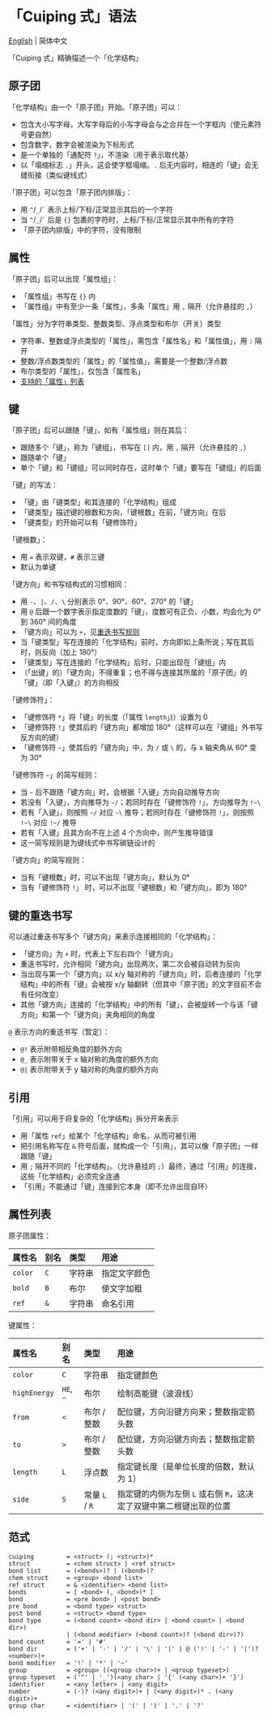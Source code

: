 # 「Cuiping 式」语法

[English](./syntax.md) | 简体中文

「Cuiping 式」精确描述一个「化学结构」

## 原子团

「化学结构」由一个「原子团」开始。「原子团」可以：
- 包含大小写字母，大写字母后的小写字母会与之合并在一个字框内（使元素符号更自然）
- 包含数字，数字会被渲染为下标形式
- 是一个单独的「通配符 `?`」，不渲染（用于表示取代基）
- 以「塌缩标志 `.`」开头，这会使字框塌缩。`.` 后无内容时，相连的「键」会无缝衔接（类似键线式）

「原子团」可以包含「原子团内排版」：
- 用 `^`/`_`/`` ` `` 表示上标/下标/正常显示其后的一个字符
- 当 `^`/`_`/`` ` `` 后是 `{}` 包裹的字符时，上标/下标/正常显示其中所有的字符
- 「原子团内排版」中的字符，没有限制

## 属性

「原子团」后可以出现「属性组」：
- 「属性组」书写在 `{}` 内
- 「属性组」中有至少一条「属性」，多条「属性」用 `,` 隔开（允许悬挂的 `,`）

「属性」分为字符串类型、整数类型、浮点类型和布尔（开关）类型
- 字符串、整数或浮点类型的「属性」，需包含「属性名」和「属性值」，用 `:` 隔开
- 整数/浮点数类型的「属性」的「属性值」，需要是一个整数/浮点数
- 布尔类型的「属性」，仅包含「属性名」
- [支持的「属性」列表](#属性列表)

## 键

「原子团」后可以跟随「键」，如有「属性组」则在其后：
- 跟随多个「键」，称为「键组」，书写在 `[]` 内，用 `,` 隔开（允许悬挂的 `,`）
- 跟随单个「键」
- 单个「键」和「键组」可以同时存在，这时单个「键」要写在「键组」的后面

「键」的写法：
- 「键」由「键类型」和其连接的「化学结构」组成
- 「键类型」描述键的根数和方向，「键根数」在前，「键方向」在后
- 「键类型」的开始可以有「键修饰符」

「键根数」：
- 用 `=` 表示双键，`#` 表示三键 
- 默认为单键

「键方向」和书写结构式的习惯相同：
- 用 `-`、`|`、`/`、`\` 分别表示 0°、90°、60°、270° 的「键」
- 用 `@` 后跟一个数字表示指定度数的「键」，度数可有正负、小数，均会化为 0° 到 360° 间的角度
- 「键方向」可以为 `+`，见[重迭书写规则](#键的重迭书写)
- 当「键类型」写在连接的「化学结构」前时，方向即如上条所说；写在其后时，则反向（加上 180°）
- 「键类型」写在连接的「化学结构」后时，只能出现在「键组」内
- （「出键」的）「键方向」不得重复；也不得与连接其所属的「原子团」的「键」（即「入键」）的方向相反

「键修饰符」：
- 「键修饰符 `*`」将「键」的长度（「属性 `length`」)）设置为 0
- 「键修饰符 `!`」使其后的「键方向」都增加 180°（这样可以在「键组」外书写反方向的键）
- 「键修饰符 `~`」使其后的「键方向」中，为 `/` 或 `\` 的，与 x 轴夹角从 60° 变为 30°

「键修饰符 `~`」的简写规则：
- 当 `~` 后不跟随「键方向」时，会根据「入键」方向自动推导方向
- 若没有「入键」，方向推导为 `~/`；若同时存在「键修饰符 `!`」，方向推导为 `!~\`
- 若有「入键」，则按照 `~/` 对应 `~\` 推导；若同时存在「键修饰符 `!`」，则按照 `!~\` 对应 `!~/` 推导
- 若有「入键」且其方向不在上述 4 个方向中，则产生推导错误
- 这一简写规则是为键线式中书写碳链设计的

「键方向」的简写规则：
- 当有「键根数」时，可以不出现「键方向」，默认为 0°
- 当有「键修饰符 `!`」 时，可以不出现「键根数」和「键方向」，即为 180°

## 键的重迭书写

可以通过重迭书写多个「键方向」来表示连接相同的「化学结构」：
- 「键方向」为 `+` 时，代表上下左右四个「键方向」
- 重迭书写时，允许相同「键方向」出现两次，第二次会被自动转为反向
- 当出现与第一个「键方向」以 x/y 轴对称的「键方向」时，后者连接的「化学结构」中的所有「键」会被按 x/y 轴翻转（但其中「原子团」的文字目前不会有任何改变）
- 其他「键方向」连接的「化学结构」中的所有「键」，会被旋转一个与该「键方向」和第一个「键方向」夹角相同的角度

`@` 表示方向的重迭书写（暂定）：
- `@!` 表示附带相反角度的额外方向
- `@_` 表示附带关于 x 轴对称的角度的额外方向
- `@|` 表示附带关于 y 轴对称的角度的额外方向

## 引用

「引用」可以用于将复杂的「化学结构」拆分开来表示

- 用「属性 `ref`」给某个「化学结构」命名，从而可被引用
- 把引用名称写在 `&` 符号后面，就构成一个「引用」，其可以像「原子团」一样跟随「键」
- 用 `;` 隔开不同的「化学结构」。（允许悬挂的 `;`）最终，通过「引用」的连接，这些「化学结构」必须完全连通
- 「引用」不能通过「键」连接到它本身（即不允许出现自环）

## 属性列表

原子团属性：

| 属性名    | 别名 | 类型   | 用途
| :-------- | :--- | :----- | :---
| `color`   | `C`  | 字符串 | 指定文字颜色
| `bold`    | `B`  | 布尔   | 使文字加粗
| `ref`     | `&`  | 字符串 | 命名引用

键属性：

| 属性名       | 别名      | 类型            | 用途
| :----------- | :-------- | :-------------- | :---
| `color`      | `C`       | 字符串          | 指定键颜色
| `highEnergy` | `HE`, `~` | 布尔            | 绘制高能键（波浪线）
| `from`       | `<`       | 布尔 / 整数     | 配位键，方向沿键方向来；整数指定箭头数
| `to`         | `>`       | 布尔 / 整数     | 配位键，方向沿键方向去；整数指定箭头数
| `length`     | `L`       | 浮点数          | 指定键长度（是单位长度的倍数，默认为 1）
| `side`       | `S`       | 常量 `L` / `R`  | 指定键的内侧为左侧 `L` 或右侧 `R`，这决定了双键中第二根键出现的位置

## 范式

```
cuiping         = <struct> (; <struct>)*
struct          = <chem struct> | <ref struct>
bond list       = (<bonds>)? | (<bond>)?
chem struct     = <group> <bond list>
ref struct      = & <identifier> <bond list>
bonds           = [ <bond> (, <bond>)* ]
bond            = <pre bond> | <post bond>
pre bond        = <bond type> <struct>
post bond       = <struct> <bond type>
bond type       = (<bond count> <bond dir> | <bond count> | <bond dir>)
                | (<bond modifier> (<bond count>)? (<bond dir>)?)
bond count      = '=' | '#'
bond dir        = ('+' | '-' | '/' | '\' | '|' | @ ('!' | '-' | '|')? <number>)+
bond modifier   = '!' | '*' | '~'
group           = <group> ((<group char>)+ | <group typeset>)
group typeset   = ('^' | '_')(<any char> | '{' (<any char>)+ '}')
identifier      = <any letter> | <any digit>
number          = (-)? (<any digit>)+ | (<any digit>)* . (<any digit>)+
group char      = <identifier> | '(' | ')' | '.' | '?'
```
